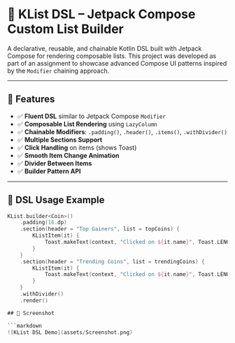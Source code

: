 # 📱 KList DSL – Jetpack Compose Custom List Builder

A declarative, reusable, and chainable Kotlin DSL built with Jetpack Compose for rendering composable lists. This project was developed as part of an assignment to showcase advanced Compose UI patterns inspired by the `Modifier` chaining approach.

---

## 🚀 Features

- ✅ **Fluent DSL** similar to Jetpack Compose `Modifier`
- ✅ **Composable List Rendering** using `LazyColumn`
- ✅ **Chainable Modifiers**: `.padding()`, `.header()`, `.items()`, `.withDivider()`
- ✅ **Multiple Sections Support**
- ✅ **Click Handling** on items (shows Toast)
- ✅ **Smooth Item Change Animation**
- ✅ **Divider Between Items**
- ✅ **Builder Pattern API**

---

## 🧱 DSL Usage Example

```kotlin
KList.builder<Coin>()
    .padding(16.dp)
    .section(header = "Top Gainers", list = topCoins) {
        KListItem(it) {
            Toast.makeText(context, "Clicked on ${it.name}", Toast.LENGTH_SHORT).show()
        }
    }
    .section(header = "Trending Coins", list = trendingCoins) {
        KListItem(it) {
            Toast.makeText(context, "Clicked on ${it.name}", Toast.LENGTH_SHORT).show()
        }
    }
    .withDivider()
    .render()

## 📸 Screenshot

```markdown
![KList DSL Demo](assets/Screenshot.png)